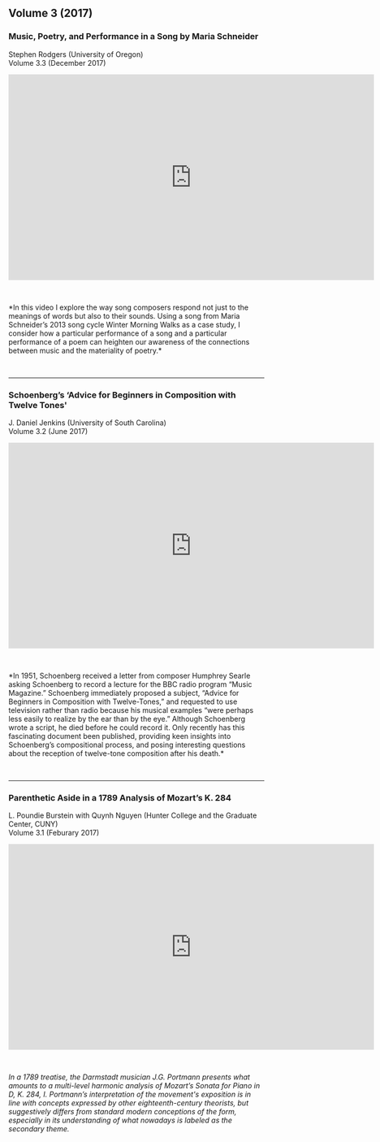 ## Volume 3 (2017)

### Music, Poetry, and Performance in a Song by Maria Schneider
Stephen Rodgers (University of Oregon)  
Volume 3.3 (December 2017)
<center><iframe src="https://player.vimeo.com/video/247401988" width="720" height="405" frameborder="0" webkitallowfullscreen mozallowfullscreen allowfullscreen></iframe></center>
<p>&nbsp;</p>
*In this video I explore the way song composers respond not just to the meanings of words but also to their sounds. Using a song from Maria Schneider’s 2013 song cycle Winter Morning Walks as a case study, I consider how a particular performance of a song and a particular performance of a poem can heighten our awareness of the connections between music and the materiality of poetry.*



<p>&nbsp;</p>
<hr>


### Schoenberg’s ‘Advice for Beginners in Composition with Twelve Tones'
J. Daniel Jenkins (University of South Carolina)  
Volume 3.2 (June 2017)

<iframe src="https://player.vimeo.com/video/220246523" width="720" height="405" frameborder="0" webkitallowfullscreen mozallowfullscreen allowfullscreen></iframe>

<p>&nbsp;</p>
*In 1951, Schoenberg received a letter from composer Humphrey Searle asking Schoenberg to record a lecture for the BBC radio program “Music Magazine.” Schoenberg immediately proposed a subject, “Advice for Beginners in Composition with Twelve-Tones,” and requested to use television rather than radio because his musical examples “were perhaps less easily to realize by the ear than by the eye.” Although Schoenberg wrote a script, he died before he could record it. Only recently has this fascinating document been published, providing keen insights into Schoenberg’s compositional process, and posing interesting questions about the reception of twelve-tone composition after his death.*



<p>&nbsp;</p>
<hr>


### Parenthetic Aside in a 1789 Analysis of Mozart’s K. 284
L. Poundie Burstein with Quynh Nguyen (Hunter College and the Graduate Center, CUNY)  
Volume 3.1 (Feburary 2017)

<iframe src="https://player.vimeo.com/video/204630884" width="720" height="405" frameborder="0" webkitallowfullscreen mozallowfullscreen allowfullscreen></iframe>
<p>&nbsp;</p>

*In a 1789 treatise, the Darmstadt musician J.G. Portmann presents what amounts to a multi-level harmonic analysis of Mozart’s Sonata for Piano in D, K. 284, I. Portmann’s interpretation of the movement's exposition is in line with concepts expressed by other eighteenth-century theorists, but suggestively differs from standard modern conceptions of the form, especially in its understanding of what nowadays is labeled as the secondary theme.*


